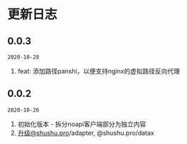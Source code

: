 # 更新日志


## 0.0.3

`2020-10-28`

1. feat: 添加路径panshi，以便支持nginx的虚拟路径反向代理

## 0.0.2

`2020-10-26`

1. 初始化版本 - 拆分noapi客户端部分为独立内容
2. 升级@shushu.pro/adapter, @shushu.pro/datax